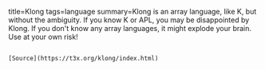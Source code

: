 title=Klong
tags=language
summary=Klong is an array language, like K, but without the ambiguity. If you know K or APL, you may be disappointed by Klong. If you don't know any array languages, it might explode your brain. Use at your own risk!
~~~~~~

[Source](https://t3x.org/klong/index.html)

